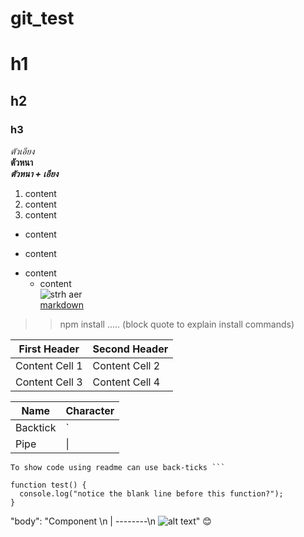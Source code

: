 # git_test
# h1
## h2
### h3
*ตัวเอียง*  
**ตัวหนา**  
**_ตัวหนา + เอียง_**  

1. content
3. content
4. content

+ content
- content
* content
    * content  
![strh aer](https://jooin.com/images/nature01.jpg)  
[markdown](https://code.visualstudio.com/docs/languages/markdown)
>> npm install ..... (block quote to explain install commands)

| First Header  | Second Header|
| ------------- | -------------|
| Content Cell 1 | Content Cell 2 |
| Content Cell 3 | Content Cell 4  |

| Name     | Character |
| ---      | ---       |
| Backtick | `         |
| Pipe     | \|        |


```
To show code using readme can use back-ticks ```

function test() {
  console.log("notice the blank line before this function?");
}
```
"body": "Component \n | --------\n ![alt text](:small_red_triangle_down:)"
:blush: